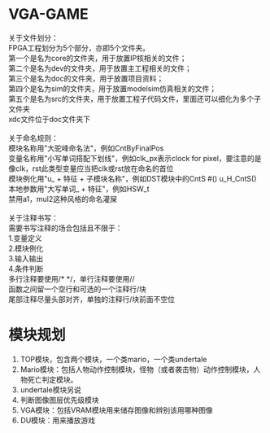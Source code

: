 # VGA-GAME
关于文件划分：<br>
FPGA工程划分为5个部分，亦即5个文件夹。<br>
第一个是名为core的文件夹，用于放置IP核相关的文件；<br>
第二个是名为dev的文件夹，用于放置主工程相关的文件；<br>
第三个是名为doc的文件夹，用于放置项目资料；<br>
第四个是名为sim的文件夹，用于放置modelsim仿真相关的文件；<br>
第五个是名为src的文件夹，用于放置工程子代码文件，里面还可以细化为多个子文件夹<br>
xdc文件位于doc文件夹下<br>
<br>
关于命名规则：<br>
模块名称用"大驼峰命名法"，例如CntByFinalPos<br>
变量名称用"小写单词搭配下划线"，例如clk_px表示clock for pixel，要注意的是像clk，rst此类型变量应当把clk或rst放在命名的首位<br>
模块例化用"u_ + 特征 + 子模块名称"，例如DST模块中的CntS #() u_H_CntS()<br>
本地参数用"大写单词_ + 特征"，例如HSW_t<br>
禁用a1，mul2这种风格的命名灌屎<br>
<br>
关于注释书写：<br>
需要书写注释的场合包括且不限于：<br>
1.变量定义<br>
2.模块例化<br>
3.输入输出<br>
4.条件判断<br>
多行注释要使用/* */，单行注释要使用//<br>
函数之间留一个空行和可选的一个注释行/块<br>
尾部注释尽量头部对齐，单独的注释行/块前面不空位<br>

# 模块规划
1. TOP模块，包含两个模块，一个类mario，一个类undertale
2. Mario模块：包括人物动作控制模块，怪物（或者袭击物）动作控制模块，人物死亡判定模块。
3. undertale模块另说
4. 判断图像图层优先级模块
5. VGA模块：包括VRAM模块用来储存图像和辨别该用哪种图像
6. DU模块：用来播放游戏

